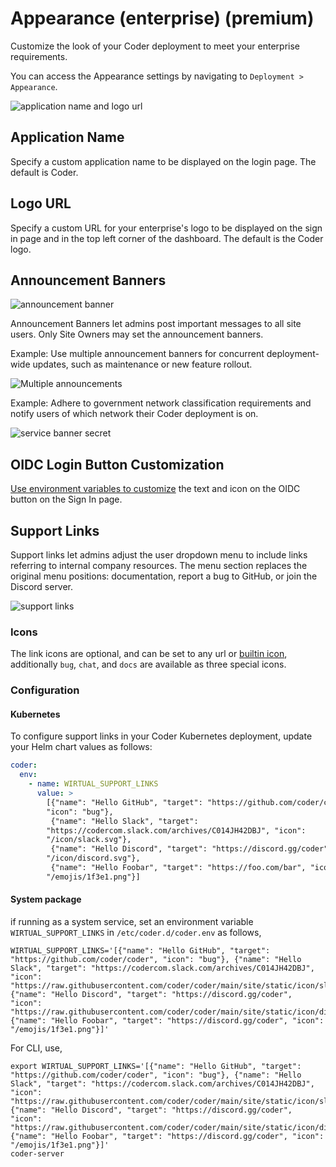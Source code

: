 # Appearance (enterprise) (premium)

Customize the look of your Coder deployment to meet your enterprise
requirements.

You can access the Appearance settings by navigating to
`Deployment > Appearance`.

![application name and logo url](../../images/admin/setup/appearance/application-name-logo-url.png)

## Application Name

Specify a custom application name to be displayed on the login page. The default
is Coder.

## Logo URL

Specify a custom URL for your enterprise's logo to be displayed on the sign in
page and in the top left corner of the dashboard. The default is the Coder logo.

## Announcement Banners

![announcement banner](../../images/admin/setup/appearance/announcement_banner_settings.png)

Announcement Banners let admins post important messages to all site users. Only
Site Owners may set the announcement banners.

Example: Use multiple announcement banners for concurrent deployment-wide
updates, such as maintenance or new feature rollout.

![Multiple announcements](../../images/admin/setup/appearance/multiple-banners.PNG)

Example: Adhere to government network classification requirements and notify
users of which network their Coder deployment is on.

![service banner secret](../../images/admin/setup/appearance/service-banner-secret.png)

## OIDC Login Button Customization

[Use environment variables to customize](../users/oidc-auth.md#oidc-login-customization)
the text and icon on the OIDC button on the Sign In page.

## Support Links

Support links let admins adjust the user dropdown menu to include links
referring to internal company resources. The menu section replaces the original
menu positions: documentation, report a bug to GitHub, or join the Discord
server.

![support links](../../images/admin/setup/appearance/support-links.png)

### Icons

The link icons are optional, and can be set to any url or
[builtin icon](../templates/extending-templates/icons.md#bundled-icons),
additionally `bug`, `chat`, and `docs` are available as three special icons.

### Configuration

#### Kubernetes

To configure support links in your Coder Kubernetes deployment, update your Helm
chart values as follows:

```yaml
coder:
  env:
    - name: WIRTUAL_SUPPORT_LINKS
      value: >
        [{"name": "Hello GitHub", "target": "https://github.com/coder/coder",
        "icon": "bug"},
         {"name": "Hello Slack", "target":
        "https://codercom.slack.com/archives/C014JH42DBJ", "icon":
        "/icon/slack.svg"},
         {"name": "Hello Discord", "target": "https://discord.gg/coder", "icon":
        "/icon/discord.svg"},
         {"name": "Hello Foobar", "target": "https://foo.com/bar", "icon":
        "/emojis/1f3e1.png"}]
```

#### System package

if running as a system service, set an environment variable
`WIRTUAL_SUPPORT_LINKS` in `/etc/coder.d/coder.env` as follows,

```env
WIRTUAL_SUPPORT_LINKS='[{"name": "Hello GitHub", "target": "https://github.com/coder/coder", "icon": "bug"}, {"name": "Hello Slack", "target": "https://codercom.slack.com/archives/C014JH42DBJ", "icon": "https://raw.githubusercontent.com/coder/coder/main/site/static/icon/slack.svg"}, {"name": "Hello Discord", "target": "https://discord.gg/coder", "icon": "https://raw.githubusercontent.com/coder/coder/main/site/static/icon/discord.svg"}, {"name": "Hello Foobar", "target": "https://discord.gg/coder", "icon": "/emojis/1f3e1.png"}]'
```

For CLI, use,

```shell
export WIRTUAL_SUPPORT_LINKS='[{"name": "Hello GitHub", "target": "https://github.com/coder/coder", "icon": "bug"}, {"name": "Hello Slack", "target": "https://codercom.slack.com/archives/C014JH42DBJ", "icon": "https://raw.githubusercontent.com/coder/coder/main/site/static/icon/slack.svg"}, {"name": "Hello Discord", "target": "https://discord.gg/coder", "icon": "https://raw.githubusercontent.com/coder/coder/main/site/static/icon/discord.svg"}, {"name": "Hello Foobar", "target": "https://discord.gg/coder", "icon": "/emojis/1f3e1.png"}]'
coder-server
```
